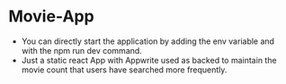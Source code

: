# Movie-App

- You can directly start the application by adding the env variable and with the npm run dev command.
- Just a static react App with Appwrite used as backed to maintain the movie count that users have searched more frequently.
